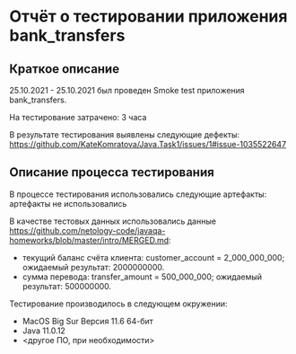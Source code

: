 # Отчёт о тестировании приложения bank_transfers

## Краткое описание

25.10.2021 - 25.10.2021 был проведен Smoke test приложения bank_transfers.

На тестирование затрачено: 3 часа

В результате тестирования выявлены следующие дефекты:
https://github.com/KateKomratova/Java.Task1/issues/1#issue-1035522647


## Описание процесса тестирования

В процессе тестирования использовались следующие артефакты:
артефакты не использовались


В качестве тестовых данных использовались данные https://github.com/netology-code/javaqa-homeworks/blob/master/intro/MERGED.md:
* текущий баланс счёта клиента: customer_account = 2_000_000_000;
ожидаемый результат: 2000000000.
* сумма перевода: transfer_amount = 500_000_000; 
ожидаемый результат: 500000000.


Тестирование производилось в следующем окружении:
* MacOS Big Sur Версия 11.6 64-бит
* Java 11.0.12
* <другое ПО, при необходимости>